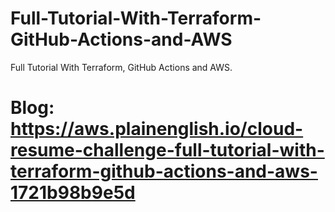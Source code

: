 # Full-Tutorial-With-Terraform-GitHub-Actions-and-AWS
Full Tutorial With Terraform, GitHub Actions and AWS.

# Blog: https://aws.plainenglish.io/cloud-resume-challenge-full-tutorial-with-terraform-github-actions-and-aws-1721b98b9e5d
